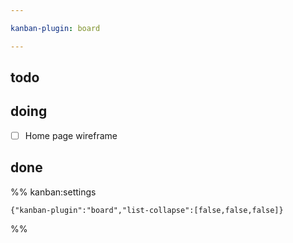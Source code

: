 ```yaml
---

kanban-plugin: board

---
```


## todo



## doing

- [ ] Home page wireframe


## done





%% kanban:settings
```
{"kanban-plugin":"board","list-collapse":[false,false,false]}
```
%%
